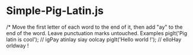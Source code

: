# Simple-Pig-Latin.js
/* Move the first letter of each word to the end of it, then add "ay" to the end of the word. Leave punctuation marks untouched.  Examples  pigIt('Pig latin is cool'); // igPay atinlay siay oolcay pigIt('Hello world !');     // elloHay orldway !
